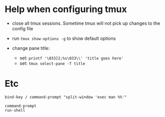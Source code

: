 # Help when configuring tmux
- close all tmux sessions. Sometime tmux will not pick up changes to the config file
- run `tmux show-options -g` to show default options

- change pane title:
	- set: `printf '\033]2;%s\033\\' 'title goes here'`
	- set: `tmux select-pane -T title`

# Etc
```
bind-key / command-prompt "split-window 'exec man %%'"

command-prompt
run-shell
```
